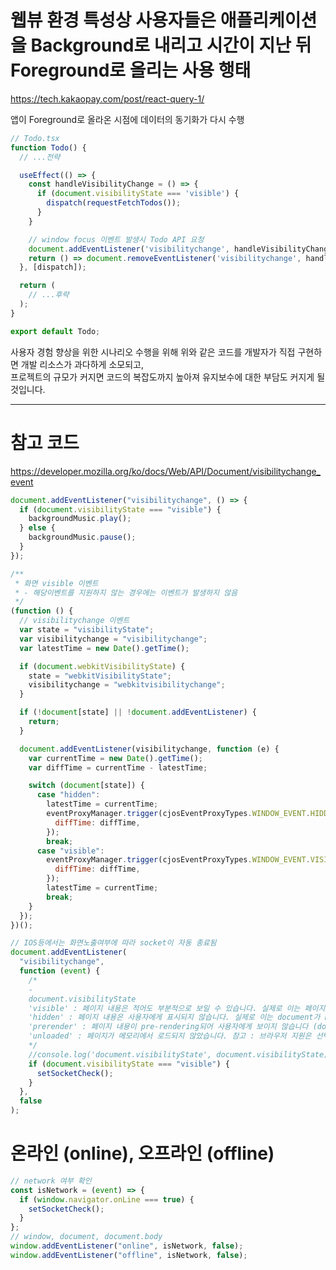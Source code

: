 # 웹뷰 환경 특성상 사용자들은 애플리케이션을 Background로 내리고 시간이 지난 뒤 Foreground로 올리는 사용 행태

https://tech.kakaopay.com/post/react-query-1/

앱이 Foreground로 올라온 시점에 데이터의 동기화가 다시 수행

```javascript
// Todo.tsx
function Todo() {
  // ...전략

  useEffect(() => {
    const handleVisibilityChange = () => {
      if (document.visibilityState === 'visible') {
        dispatch(requestFetchTodos());
      }
    }

    // window focus 이벤트 발생시 Todo API 요청
    document.addEventListener('visibilitychange', handleVisibilityChange);
    return () => document.removeEventListener('visibilitychange', handleVisibilityChange);
  }, [dispatch]);

  return (
    // ...후략
  );
}

export default Todo;
```

사용자 경험 향상을 위한 시나리오 수행을 위해 위와 같은 코드를 개발자가 직접 구현하면 개발 리소스가 과다하게 소모되고,  
프로젝트의 규모가 커지면 코드의 복잡도까지 높아져 유지보수에 대한 부담도 커지게 될 것입니다.

---

# 참고 코드

https://developer.mozilla.org/ko/docs/Web/API/Document/visibilitychange_event

```javascript
document.addEventListener("visibilitychange", () => {
  if (document.visibilityState === "visible") {
    backgroundMusic.play();
  } else {
    backgroundMusic.pause();
  }
});
```

```javascript
/**
 * 화면 visible 이벤트
 * - 해당이벤트를 지원하지 않는 경우에는 이벤트가 발생하지 않음
 */
(function () {
  // visibilitychange 이벤트
  var state = "visibilityState";
  var visibilitychange = "visibilitychange";
  var latestTime = new Date().getTime();

  if (document.webkitVisibilityState) {
    state = "webkitVisibilityState";
    visibilitychange = "webkitvisibilitychange";
  }

  if (!document[state] || !document.addEventListener) {
    return;
  }

  document.addEventListener(visibilitychange, function (e) {
    var currentTime = new Date().getTime();
    var diffTime = currentTime - latestTime;

    switch (document[state]) {
      case "hidden":
        latestTime = currentTime;
        eventProxyManager.trigger(cjosEventProxyTypes.WINDOW_EVENT.HIDDEN, {
          diffTime: diffTime,
        });
        break;
      case "visible":
        eventProxyManager.trigger(cjosEventProxyTypes.WINDOW_EVENT.VISIBLE, {
          diffTime: diffTime,
        });
        latestTime = currentTime;
        break;
    }
  });
})();
```

```javascript
// IOS등에서는 화면노출여부에 따라 socket이 자동 종료됨
document.addEventListener(
  "visibilitychange",
  function (event) {
    /*
	-
	document.visibilityState
	'visible' : 페이지 내용은 적어도 부분적으로 보일 수 있습니다. 실제로 이는 페이지가 최소화 되지 않은 창(브라우저)에서의 선택된 탭 을 의미 합니다.
	'hidden' : 페이지 내용은 사용자에게 표시되지 않습니다. 실제로 이는 document가 background-tap(다른 탭)이거나, 최소화 된 창의 일부이거나, OS 화면 잠금이 활성 상태임을 의미합니다.
	'prerender' : 페이지 내용이 pre-rendering되어 사용자에게 보이지 않습니다 (document.hidden 목적으로 숨겨진 것으로 간주 합니다.). document는이 상태에서 시작될 수 있지만, 절대로 다른 값에서 이 값으로 전환되지는 않습니다. 참고 : 브라우저 지원은 선택 사항입니다.
	'unloaded' : 페이지가 메모리에서 로드되지 않았습니다. 참고 : 브라우저 지원은 선택 사항입니다.
	*/
    //console.log('document.visibilityState', document.visibilityState);
    if (document.visibilityState === "visible") {
      setSocketCheck();
    }
  },
  false
);
```

# 온라인 (online), 오프라인 (offline)

```javascript
// network 여부 확인
const isNetwork = (event) => {
  if (window.navigator.onLine === true) {
    setSocketCheck();
  }
};
// window, document, document.body
window.addEventListener("online", isNetwork, false);
window.addEventListener("offline", isNetwork, false);
```
